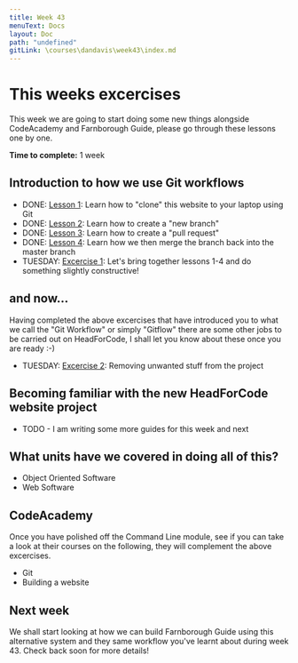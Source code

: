 ```yaml
---
title: Week 43
menuText: Docs
layout: Doc
path: "undefined"
gitLink: \courses\dandavis\week43\index.md
---
```


# This weeks excercises

This week we are going to start doing some new things alongside CodeAcademy and Farnborough Guide, please go through these lessons one by one.

**Time to complete:** 1 week

## Introduction to how we use Git workflows

* DONE: [Lesson 1](lesson1): Learn how to "clone" this website to your laptop using Git
* DONE: [Lesson 2](lesson2): Learn how to create a "new branch"
* DONE: [Lesson 3](lesson3): Learn how to create a "pull request"
* DONE: [Lesson 4](lesson4): Learn how we then merge the branch back into the master branch
* TUESDAY: [Excercise 1](excercise1): Let's bring together lessons 1-4 and do something slightly constructive!

## and now...

Having completed the above excercises that have introduced you to what we call the "Git Workflow" or simply "Gitflow" there are some other jobs to be carried out on HeadForCode, I shall let you know about these once you are ready :-)

* TUESDAY: [Excercise 2](excercise2): Removing unwanted stuff from the project

## Becoming familiar with the new HeadForCode website project

* TODO - I am writing some more guides for this week and next


## What units have we covered in doing all of this?

* Object Oriented Software
* Web Software

## CodeAcademy

Once you have polished off the Command Line module, see if you can take a look at their courses on the following, they will complement the above excercises.

* Git
* Building a website 

## Next week

We shall start looking at how we can build Farnborough Guide using this alternative system and they same workflow you've learnt about during week 43. Check back soon for more details!